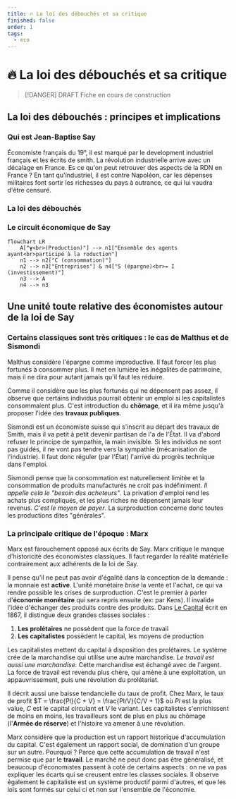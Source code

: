 ```yaml
---
title: 🔥 La loi des débouchés et sa critique
finished: false
order: 1
tags:
  - eco
---
```


# 🔥 La loi des débouchés et sa critique

> [!DANGER] DRAFT
> Fiche en cours de construction

## La loi des débouchés : principes et implications

### Qui est Jean-Baptise Say

Économiste français du 19°, il est marqué par le development industriel français et les écrits de smith. La révolution industrielle arrive avec un décalage en France. Es ce qu'on peut retrouver des aspects de la RDN en France ? En tant qu'industriel, il est contre Napoléon, car les dépenses militaires font sortir les richesses du pays à outrance, ce qui lui vaudra d'être censuré. 

### La loi des débouchés

### Le circuit économique de Say

```mermaid
flowchart LR
    A["𝛄<br>(Production)"] --> n1["Ensemble des agents ayant<br>participé à la roduction"]
    n1 --> n2["C (consommation)"]
    n2 --> n3["Entreprises"] & n4["S (épargne)<br>= I (investissement)"]
    n3 --> A
    n4 --> n3
```

## Une unité toute relative des économistes autour de la loi de Say

### Certains classiques sont très critiques : le cas de Malthus et de Sismondi

Malthus considère l'épargne comme improductive. Il faut forcer les plus fortunés à consommer plus. Il met en lumière les inégalités de patrimoine, mais il ne dira pour autant jamais qu'il faut les réduire.

Comme il  considère que les plus fortunés qui ne dépensent pas assez, il observe que certains individus pourrait obtenir un emploi si les capitalistes consommaient plus. C'est introduction du **chômage**, et il ira même jusqu'à proposer l'idée des **travaux publiques**.

Sismondi est un économiste suisse qui s'inscrit au départ des travaux de Smith, mais il va petit à petit devenir partisan de l'a de l'État. Il va d'abord refuser le principe de sympathie, la main invisible. Si les individus ne sont pas guidés, il ne vont pas tendre vers la sympathie (mécanisation de l'industrie). Il faut donc réguler (par l'État) l'arrivé du progrès technique dans l'emploi. 

Sismondi pense que la consommation est naturellement limitée  et la consommation de produits manufacturés ne croit pas indéfiniment. *Il appelle cela le "besoin des acheteurs"*. La privation d'emploi rend les achats plus compliqués, et les plus riches ne dépensent jamais leur revenus. *C'est le moyen de payer*. La surproduction concerne donc toutes les productions dites "générales".

### La principale critique de l'époque : **Marx**

Marx est farouchement opposé aux écrits de Say. Marx critique le manque d'historicité des économistes classiques. Il faut regarder la réalité matérielle contrairement aux adhérents de la loi de Say. 

Il pense qu'il ne peut pas avoir d'égalité dans la conception de la demande : la monnaie est **active**. L'unité monétaire *brise* la vente et l'achat, ce qui va rendre possible les crises de surproduction.  C'est le premier à parler d'**économie monétaire** qui sera repris ensuite (ex: par Kens). Il invalide l'idée d'échanger des produits contre des produits. Dans <u>Le Capital</u> écrit en 1867, il distingue deux grandes classes sociales : 

1. **Les prolétaires** ne possèdent que la force de travail
2. **Les capitalistes** possèdent le capital, les moyens de production

Les capitalistes mettent du capital à disposition des prolétaires. Le système crée de la marchandise qui utilise une autre marchandise. *Le travail est aussi une marchandise.* Cette marchandise est échangé avec de l'argent. La force de travail est revendu plus chère, qui amène à une exploitation, un appauvrissement, puis une révolution du prolétariat.

Il décrit aussi une baisse tendancielle du taux de profit. Chez Marx, le taux de profit $T = \frac{Pl}{C + V} = \frac{Pl/V}{C/V + 1}$ où $Pl$ est la plus value, $C$ est le capital circulant et  $V$ le variant. Les capitalistes s'enrichissent de moins en moins, les travailleurs sont de plus en plus au chômage (l'**Armée de réserve**) et l'histoire va amener à une révolution.

Marx considère que la production est un rapport historique d'accumulation du capital. C'est également un rapport social, de domination d'un groupe sur un autre. Pourquoi ? Parce que cette accumulation de travail n'est permise que par le **travail**. Le marché ne peut donc pas être généralisé, et beaucoup d'économistes passent à coté de certains aspects : on ne va pas expliquer les écarts qui se creusent entre les classes sociales. Il observe également le capitaliste est un système productif parmi d'autres, et que les lois sont formés sur celui ci et non sur l'ensemble de l'économie. 
